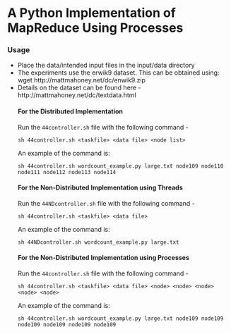 # A Python Implementation of MapReduce Using Processes

### Usage

<ul>
<li>Place the data/intended input files in the input/data directory
<li>The experiments use the erwik9 dataset. This can be obtained using: 
wget http://mattmahoney.net/dc/enwik9.zip
<li>Details on the dataset can be found here - http://mattmahoney.net/dc/textdata.html


#### For the Distributed Implementation

Run the ```44controller.sh``` file with the following command - 

```
sh 44controller.sh <taskfile> <data file> <node list>
```

An example of the command is: 

```
sh 44controller.sh wordcount_example.py large.txt node109 node110 node111 node112 node113 node114
```

#### For the Non-Distributed Implementation using Threads

Run the ```44NDcontroller.sh``` file with the following command - 

```
sh 44controller.sh <taskfile> <data file>
```

An example of the command is: 

```
sh 44NDcontroller.sh wordcount_example.py large.txt
```

#### For the Non-Distributed Implementation using Processes

Run the ```44controller.sh``` file with the following command - 

```
sh 44controller.sh <taskfile> <data file> <node> <node> <node> <node> <node> 
```

An example of the command is: 

```
sh 44controller.sh wordcount_example.py large.txt node109 node109 node109 node109 node109 node109
```

